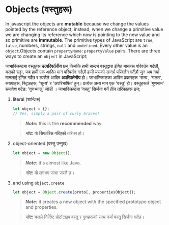 # Objects (वस्तुहरू)

In javascript the objects are **mutable** because we change the values pointed by the reference object, instead, when we change a primitive value we are changing its reference which now is pointing to the new value and so primitive are **immutable**. The primitive types of JavaScript are `true`, `false`, numbers, strings, `null` and `undefined`. Every other value is an `object`.Objects contain `propertyName`: `propertyValue` pairs. There are three ways to create an `object` in JavaScript:

जाभास्क्रिप्टमा वस्तुहरू **उत्परिवर्तनीय** छन् किनकि हामी सन्दर्भ वस्तुद्वारा इंगित मानहरू परिवर्तन गर्दछौं, यसको सट्टा, जब हामी एक आदिम मान परिवर्तन गर्दछौं हामी यसको सन्दर्भ परिवर्तन गर्दैछौं जुन अब नयाँ मानलाई इंगित गर्दैछ र त्यसैले आदिम **अपरिवर्तनीय** हो। जाभास्क्रिप्टका आदिम प्रकारहरू 'सत्य', 'गलत', संख्याहरू, स्ट्रिङहरू, 'शून्य' र 'अपरिभाषित' हुन्। प्रत्येक अन्य मान एक 'वस्तु' हो। वस्तुहरूले 'गुणनाम' समावेश गर्दछ: 'गुणभ्यालु' जोडी । जाभास्क्रिप्टमा 'वस्तु' सिर्जना गर्ने तीन तरिकाहरू छन्:

1. literal (शाब्दिक)

    ```javascript
    let object = {};
    // Yes, simply a pair of curly braces!
    ```

    > _**Note:**_ this is the **recommended** way.

    > _**नोट:**_ यो **सिफारिस गरिएको** तरिका हो।

2. object-oriented (वस्तु उन्मुख)

    ```javascript
    let object = new Object();
    ```

    > _**Note:**_ it's almost like Java.
    
    > _**नोट:**_ यो लगभग जाभा जस्तै छ।

3.  and using `object.create`

    ```javascript
    let object = Object.create(proto[, propertiesObject]);
    ```

    > _**Note:**_ it creates a new object with the specified prototype object and properties.

    > _**नोट:**_ यसले निर्दिष्ट प्रोटोटाइप वस्तु र गुणहरूको साथ नयाँ वस्तु सिर्जना गर्दछ।

